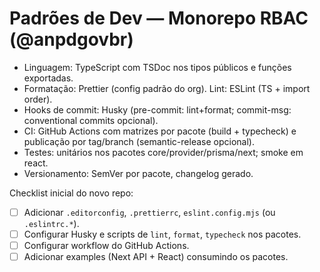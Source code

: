 # Padrões de Dev — Monorepo RBAC (@anpdgovbr)

- Linguagem: TypeScript com TSDoc nos tipos públicos e funções exportadas.
- Formatação: Prettier (config padrão do org). Lint: ESLint (TS + import order).
- Hooks de commit: Husky (pre-commit: lint+format; commit-msg: conventional commits opcional).
- CI: GitHub Actions com matrizes por pacote (build + typecheck) e publicação por tag/branch (semantic-release opcional).
- Testes: unitários nos pacotes core/provider/prisma/next; smoke em react.
- Versionamento: SemVer por pacote, changelog gerado.

Checklist inicial do novo repo:

- [ ] Adicionar `.editorconfig`, `.prettierrc`, `eslint.config.mjs` (ou `.eslintrc.*`).
- [ ] Configurar Husky e scripts de `lint`, `format`, `typecheck` nos pacotes.
- [ ] Configurar workflow do GitHub Actions.
- [ ] Adicionar examples (Next API + React) consumindo os pacotes.
